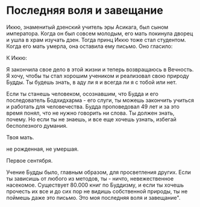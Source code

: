 # Последняя воля и завещание

Иккю, знаменитый дзенский учитель эры Асикага, был сыном императора. Когда он был совсем молодым, его мать покинула дворец и ушла в храм изучать дзен. Тогда принц Иккю тоже стал студентом. Когда его мать умерла, она оставила ему письмо. Оно гласило:

К Иккю:

Я закончила свое дело в этой жизни и теперь возвращаюсь в Вечность. Я хочу, чтобы ты стал хорошим учеником и реализовал свою природу Будды. Ты будешь знать, в аду ли я и всегда ли я с тобой или нет.

Если ты станешь человеком, осознавшим, что Будда и его последователь Бодхидхарма - его слуги, ты можешь закончить учиться и работать для человечества. Будда проповедовал 49 лет и за это время понял, что не нужно говорить ни слова. Ты должен знать, почему. Но если ты не знаешь, и все еще хочешь узнать, избегай бесполезного думания.

Твоя мать.

не рожденная, не умершая.

Первое сентября.

Учение Будды было, главным образом, для просветления других. Если ты зависишь от любого из методов, ты - ничто, невежественное насекомое. Существует 80.000 книг по Буддизму, и если ты хочешь прочесть их все и до сих пор не видишь собственной природы, ты не поймешь даже это письмо. Это моя последняя воля и завещание".

